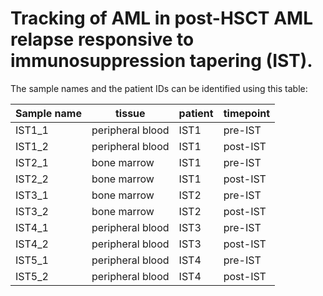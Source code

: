 # Tracking of AML in post-HSCT AML relapse responsive to immunosuppression tapering (IST).

The sample names and the patient IDs can be identified using this table:

| Sample name | tissue | patient | timepoint |
| ----------- | ----------- | ----- | ------ |
| IST1_1 | peripheral blood | IST1 | pre-IST |
| IST1_2 | peripheral blood | IST1 | post-IST |
| IST2_1 | bone marrow | IST1 | pre-IST |
| IST2_2 | bone marrow | IST1 | post-IST |
| IST3_1 | bone marrow | IST2 | pre-IST |
| IST3_2 | bone marrow | IST2 | post-IST |
| IST4_1 | peripheral blood | IST3 | pre-IST |
| IST4_2 | peripheral blood | IST3 | post-IST |
| IST5_1 | peripheral blood | IST4 | pre-IST |
| IST5_2 | peripheral blood | IST4 | post-IST |


